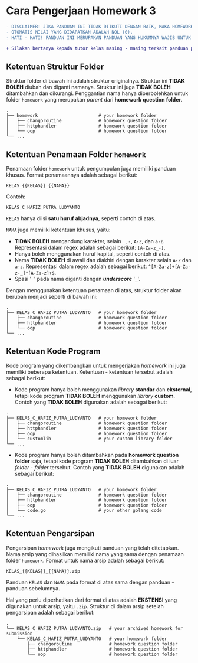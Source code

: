 # Cara Pengerjaan Homework 3

```diff
- DISCLAIMER: JIKA PANDUAN INI TIDAK DIIKUTI DENGAN BAIK, MAKA HOMEWORK YANG DISUBMIT TIDAK DAPAT DINILAI.
- OTOMATIS NILAI YANG DIDAPATKAN ADALAH NOL (0).
- HATI - HATI! PANDUAN INI MERUPAKAN PANDUAN YANG HUKUMNYA WAJIB UNTUK DIIKUTI.
```

```diff
+ Silakan bertanya kepada tutor kelas masing - masing terkait panduan pengerjaan homework ini.
```

## Ketentuan Struktur Folder

Struktur folder di bawah ini adalah struktur originalnya.
Struktur ini **TIDAK BOLEH** diubah dan diganti namanya.
Struktur ini juga **TIDAK BOLEH** ditambahkan dan dikurangi.
Penggantian nama hanya diperbolehkan untuk folder `homework` yang merupakan *parent* dari **homework question folder**.

```
.
├── homework                       # your homework folder
│   ├── changoroutine              # homework question folder
│   ├── httphandler                # homework question folder
│   └── oop                        # homework question folder
└── ...
```

## Ketentuan Penamaan Folder `homework`

Penamaan folder `homework` untuk pengumpulan juga memiliki panduan khusus. Format penamaannya adalah sebagai berikut:

`KELAS_{{KELAS}}_{{NAMA}}`

Contoh:

`KELAS_C_HAFIZ_PUTRA_LUDYANTO`

`KELAS` hanya diisi **satu huruf abjadnya**, seperti contoh di atas.

`NAMA` juga memiliki ketentuan khusus, yaitu:
- **TIDAK BOLEH** mengandung karakter, selain `_`, `-`, `A-Z`, dan `a-z`. Representasi dalam regex adalah sebagai berikut: `[A-Za-z_-]`.
- Hanya boleh menggunakan huruf kapital, seperti contoh di atas.
- Nama **TIDAK BOLEH** di awali dan diakhiri dengan karakter selain `A-Z` dan `a-z`. Representasi dalam regex adalah sebagai berikut: `^[A-Za-z]+[A-Za-z-_]*[A-Za-z]+$`.
- Spasi '` `' pada nama diganti dengan ***underscore*** '`_`'.

Dengan menggunakan ketentuan penamaan di atas, struktur folder akan berubah menjadi seperti di bawah ini:

```
.
├── KELAS_C_HAFIZ_PUTRA_LUDYANTO   # your homework folder
│   ├── changoroutine              # homework question folder
│   ├── httphandler                # homework question folder
│   └── oop                        # homework question folder
└── ...
```

## Ketentuan Kode Program

Kode program yang dikembangkan untuk mengerjakan *homework* ini juga memiliki beberapa ketentuan. Ketentuan - ketentuan tersebut adalah sebagai berikut:
- Kode program hanya boleh menggunakan *library* **standar** dan **eksternal**, tetapi kode program **TIDAK BOLEH** menggunakan *library* **custom**. Contoh yang **TIDAK BOLEH** digunakan adalah sebagai berikut:
```
.
├── KELAS_C_HAFIZ_PUTRA_LUDYANTO   # your homework folder
│   ├── changoroutine              # homework question folder
│   ├── httphandler                # homework question folder
│   ├── oop                        # homework question folder
│   └── customlib                  # your custom library folder
└── ...
```
- Kode program hanya boleh ditambahkan pada **homework question folder** saja, tetapi kode program **TIDAK BOLEH** ditambahkan di luar *folder* - *folder* tersebut. Contoh yang **TIDAK BOLEH** digunakan adalah sebagai berikut:
```
.
├── KELAS_C_HAFIZ_PUTRA_LUDYANTO   # your homework folder
│   ├── changoroutine              # homework question folder
│   ├── httphandler                # homework question folder
│   ├── oop                        # homework question folder
│   └── code.go                    # your other golang code
└── ...
```

## Ketentuan Pengarsipan

Pengarsipan *homework* juga mengikuti panduan yang telah ditetapkan. Nama arsip yang dihasilkan memiliki nama yang sama dengan penamaan folder `homework`. Format untuk nama arsip adalah sebagai berikut:

`KELAS_{{KELAS}}_{{NAMA}}.zip`

Panduan `KELAS` dan `NAMA` pada format di atas sama dengan panduan - panduan sebelumnya.

Hal yang perlu diperhatikan dari format di atas adalah **EKSTENSI** yang digunakan untuk arsip, yaitu `.zip`.
Struktur di dalam arsip setelah pengarsipan adalah sebagai berikut:
```
.
└── KELAS_C_HAFIZ_PUTRA_LUDYANTO.zip   # your archived homework for submission
    └── KELAS_C_HAFIZ_PUTRA_LUDYANTO   # your homework folder
        ├── changoroutine              # homework question folder
        ├── httphandler                # homework question folder
        └── oop                        # homework question folder
```